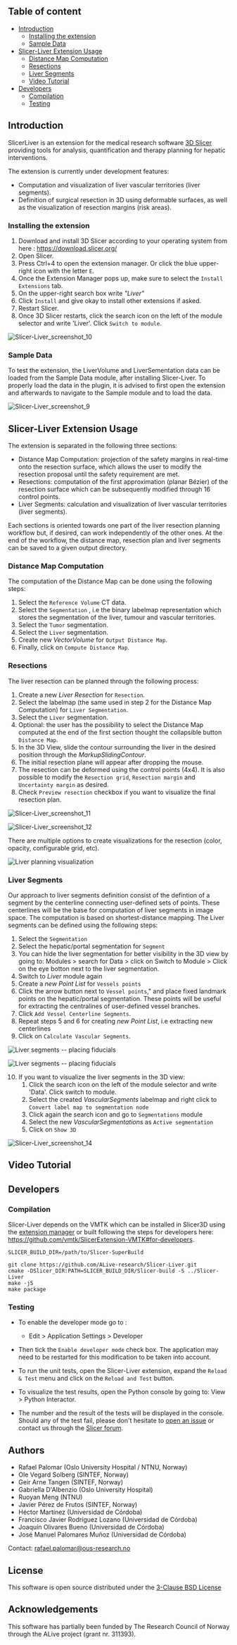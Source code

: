 ## Table of content
- [Introduction](https://github.com/dalbenzioG/Slicer-Liver#introduction)
    - [Installing the extension](https://github.com/dalbenzioG/Slicer-Liver#installing-the-extension)
    - [Sample Data](https://github.com/dalbenzioG/Slicer-Liver#sample-data)
- [Slicer-Liver Extension Usage](https://github.com/dalbenzioG/Slicer-Liver#slicer-liver-extension-usage)
    - [Distance Map Computation](https://github.com/dalbenzioG/Slicer-Liver#distance-map-computation)
    - [Resections](https://github.com/dalbenzioG/Slicer-Liver#resections)
    - [Liver Segments](https://github.com/dalbenzioG/Slicer-Liver#liver-segments)
    - [Video Tutorial](https://github.com/dalbenzioG/Slicer-Liver#video-tutorial)
- [Developers](#developers)
    - [Compilation](#compilation)
    - [Testing](#testing)
    
## Introduction

SlicerLiver is an extension for the medical research software [3D Slicer](https://slicer.org "3D Slicer") providing tools for analysis, quantification and therapy planning for hepatic interventions.

The extension is currently under development features:

- Computation and visualization of liver vascular territories (liver segments).
- Definition of surgical resection in 3D using deformable surfaces, as well as the visualization of resection margins (risk areas).

### Installing the extension

1.  Download and install 3D Slicer according to your operating system from here : https://download.slicer.org/
2.  Open Slicer.
3.  Press Ctrl+4 to open the extension manager. Or click the blue upper-right icon with the letter `E`.
4.  Once the Extension Manager pops up, make sure to select the `Install Extensions` tab.
5.  On the upper-right search box write *"Liver"*
6.  Click `Install` and give okay to install other extensions if asked.
7.  Restart Slicer.
8.  Once 3D Slicer restarts, click the search icon on the left of the module selector and write 'Liver'. Click `Switch to module`.

![Slicer-Liver_screenshot_10](https://github.com/dalbenzioG/Slicer-Liver/blob/master/Screenshots/Slicer-Liver_screenshot_10.jpg?raw=true)

### Sample Data

To test the extension, the LiverVolume and LiverSementation data can be loaded from the Sample Data module, after installing Slicer-Liver. To properly load the data in the plugin, it is advised to first open the extension and afterwards to navigate to the Sample module and to load the data.

![Slicer-Liver_screenshot_9](https://github.com/dalbenzioG/Slicer-Liver/blob/master/Screenshots/Slicer-Liver_screenshot_9.jpg?raw=true)

## Slicer-Liver Extension Usage

The extension is separated in the following three sections:

- Distance Map Computation: projection of the safety margins in real-time onto the resection surface, which allows the user to modify the resection proposal until the safety requirement are met.
- Resections: computation of the first approximation (planar Bézier) of the resection surface which can be subsequently modified through 16 control points.
- Liver Segments: calculation and visualization of liver vascular territories (liver segments).

Each sections is oriented towards one part of the liver resection planning workflow but, if desired, can work independently of the other ones.
At the end of the workflow, the distance map, resection plan and liver segments can be saved to a given output directory.

### Distance Map Computation

The computation of the Distance Map can be done using the following steps:

1.  Select the `Reference Volume` CT data.
2.  Select the `Segmentation` , i.e the binary labelmap representation which stores the segmentation of the liver, tumour and vascular territories.
3.  Select the `Tumor` segmentation.
4.  Select the `Liver` segmentation.
5.  Create new *VectorVolume* for `Output Distance Map`.
6.  Finally, click on `Compute Distance Map`.

### Resections

The liver resection can be planned through the following process:

1.  Create a new *Liver Resection* for `Resection`.
2.  Select the labelmap (the same used in step 2 for the Distance Map Computation) for `Liver Segmentation`.
3.  Select the `Liver` segmentation.
4.  Optional: the user has the possibility to select the Distance Map computed at the end of the first section thought the collapsible button `Distance Map`.
5.  In the 3D View, slide the contour surrounding the liver in the desired position through the *MarkupSlidingContour*.
6.  The initial resection plane will appear after dropping the mouse.
7.  The resection can be deformed using the control points (4x4). It is also possible to modify the `Resection grid`, `Resection margin` and `Uncertainty margin` as desired.
8.  Check `Preview resection` checkbox if you want to visualize the final resection plan.

![Slicer-Liver_screenshot_11](https://github.com/dalbenzioG/Slicer-Liver/blob/master/Screenshots/Slicer-Liver_screenshot_11.jpg?raw=true)

![Slicer-Liver_screenshot_12](https://github.com/dalbenzioG/Slicer-Liver/blob/master/Screenshots/Slicer-Liver_screenshot_12.jpg?raw=true)


There are multiple options to create visualizations for the resection (color, opacity, configurable grid, etc).

![Liver planning visualization](https://github.com/ALive-research/Slicer-Liver/blob/master/Screenshots/Slicer-Liver_screenshot_04.png?raw=true)

### Liver Segments

Our approach to liver segments definition consist of the defintion of a segment by the centerline connecting user-defined sets of points. These centerlines will be the base for computation of liver segments in image space. The computation is based on shortest-distance mapping.
The Liver segments can be defined using the following steps:

1.  Select the `Segmentation`
2.  Select the hepatic/portal segmentation for `Segment`
3.  You can hide the liver segmentation for better visibility in the 3D view by going to: Modules > search for Data > click on Switch to Module > Click on the eye botton next to the liver segmentation.
4.  Switch to *Liver* module again
5.  Create a *new Point List* for `Vessels points`
6.  Click the arrow button next to `Vessel points`," and place fixed landmark points on the hepatic/portal segmentation. These points will be useful for extracting the centralines of user-defined vessel branches.
7.  Click `Add Vessel Centerline Segments`.
8.  Repeat steps 5 and 6 for creating *new Point List*, i.e extracting new centerlines
9.  Click on `Calculate Vascular Segments`.

![Liver segments -- placing fiducials](https://github.com/ALive-research/Slicer-Liver/blob/master/Screenshots/Slicer-Liver_screenshot_06.png?raw=true)

![Liver segments -- placing fiducials](https://github.com/ALive-research/Slicer-Liver/blob/master/Screenshots/Slicer-Liver_screenshot_08.png?raw=true)

10. If you want to visualize the liver segments in the 3D view:
	1. Click the search icon on the left of the module selector and write 'Data'. Click switch to module.
	2. Select the created *VascularSegments* labelmap and right click to `Convert label map to segmentation node`
	3. Click again the search icon and go to `Segmentations` module
	4. Select the new *VascularSegmentations* as `Active segmentation`
	5. Click on `Show 3D` 
 
 ![Slicer-Liver_screenshot_14](https://github.com/dalbenzioG/Slicer-Liver/blob/master/Screenshots/Slicer-Liver_screenshot_14.jpg?raw=true)
 
 ## Video Tutorial

## Developers

### Compilation

Slicer-Liver depends on the VMTK which can be installed in Slicer3D using the [extension manager]( https://slicer.readthedocs.io/en/latest/user_guide/extensions_manager.html#install-extensions) or built following the steps for developers here: https://github.com/vmtk/SlicerExtension-VMTK#for-developers.

`SLICER_BUILD_DIR=/path/to/Slicer-SuperBuild`
```
git clone https://github.com/ALive-research/Slicer-Liver.git
cmake -DSlicer_DIR:PATH=SLICER_BUILD_DIR/Slicer-build -S ../Slicer-Liver
make -j5
make package
```
### Testing

-  To enable the developer mode go to :
    - Edit > Application Settings > Developer
    
- Then tick the `Enable developer mode` check box. The application may need to be restarted for this modification to be taken into account.
    
- To run the unit tests, open the Slicer-Liver extension, expand the `Reload & Test` menu and click on the `Reload and Test` button.
    
- To visualize the test results, open the Python console by going to: View > Python Interactor.
    
- The number and the result of the tests will be displayed in the console. Should any of the test fail, please don't hesitate to [open an issue](https://github.com/ALive-research/Slicer-Liver/issues/new/choose) or contact us through the [Slicer forum](https://discourse.slicer.org).
    
## Authors

- Rafael Palomar (Oslo University Hospital / NTNU, Norway)
- Ole Vegard Solberg (SINTEF, Norway)
- Geir Arne Tangen (SINTEF, Norway)
- Gabriella D'Albenzio (Oslo University Hospital)
- Ruoyan Meng (NTNU)
- Javier Pérez de Frutos (SINTEF, Norway)
- Héctor Martínez (Universidad de Córdoba)
- Francisco Javier Rodríguez Lozano (Universidad de Córdoba)
- Joaquín Olivares Bueno (Universidad de Córdoba)
- José Manuel Palomares Muñoz (Universidad de Córdoba) 

Contact: [rafael.palomar@ous-research.no](mailto:rafael.palomar@ous-research.no)

## License

 This software is open source distributed under the [3-Clause BSD License](https://github.com/ALive-research/Slicer-Liver/blob/31278dadf0f0f8351c82eb8f7c548ee4f9da1397/LICENSE "3-Clause BSD License")

## Acknowledgements

This software has partially been funded by The Research Council of Norway through the ALive project (grant nr. 311393).
